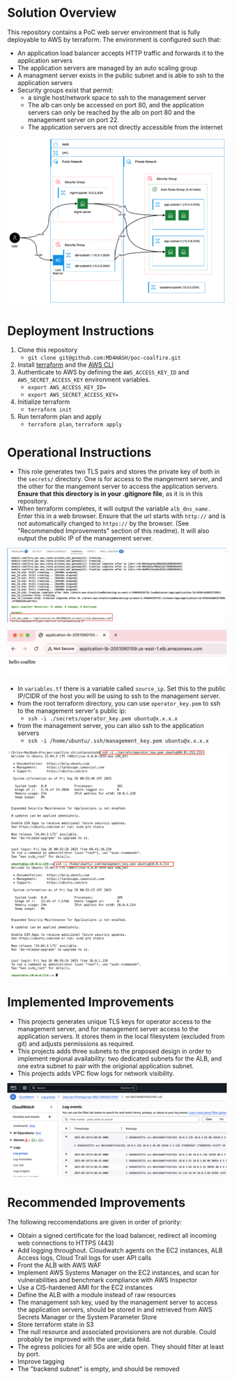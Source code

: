 # Solution Overview

This repository contains a PoC web server environment that is fully deployable to AWS by terraform.   The environment is configured such that:

- An application load balancer accepts HTTP traffic and forwards it to the application servers
- The application servers are managed by an auto scaling group
- A managment server exists in the public subnet and is able to ssh to the application servers
- Security groups exist that permit:
  - a single host/network space to ssh to the management server
  - The alb can only be accessed on port 80, and the application servers can only be reached by the alb on port 80 and the management server on port 22.  
  - The application servers are not directly accessible from the internet

![network-diagram](images/coalfire.drawio.png)

# Deployment Instructions

1. Clone this repository
    - `git clone git@github.com:MD4HASH/poc-coalfire.git`
2. Install [terraform](https://developer.hashicorp.com/terraform/tutorials/aws-get-started/install-cli) and the [AWS CLI](https://docs.aws.amazon.com/cli/latest/userguide/getting-started-install.html)
3. Authenticate to AWS by defining the `AWS_ACCESS_KEY_ID` and `AWS_SECRET_ACCESS_KEY` environment variables.
    - `export AWS_ACCESS_KEY_ID=`
    - `export AWS_SECRET_ACCESS_KEY=`
4. Initialize terraform
    - `terraform init`
5. Run terraform plan and apply
    - `terraform plan`, `terraform apply`

# Operational Instructions

- This role generates two TLS pairs and stores the private key of both in the `secrets/` directory.  One is for access to the mangement server, and the other for the mangement server to access the application servers.  **Ensure that this directory is in your .gitignore file**, as it is in this repository.
- When terraform completes, it will output the variable `alb_dns_name.` Enter this in a web browser.  Ensure that the url starts with `http://` and is not automatically changed to `https://` by the browser. (See "Recommended Improvements" section of this readme).  It will also output the public IP of the management server.

![alb-name](images/alb-name.png)

![web-server](images/webserver.png)

- In `variables.tf` there is a variable called `source_ip`.  Set this to the public IP/CIDR of the host you will be using to ssh to the management server.
- from the root terraform directory, you can use `operator_key.pem` to ssh to the management server's public ip:
  - `ssh -i ./secrets/operator_key.pem ubuntu@x.x.x.x`
- from the management server, you can also ssh to the application servers
  - `ssh -i /home/ubuntu/.ssh/management_key.pem ubuntu@x.x.x.x`

![ssh-access](images/ssh-access.png)

# Implemented Improvements

- This projects generates unique TLS keys for operator access to the management server, and for management server access to the application servers.  It stores them in the local filesystem (excluded from git) and adjusts permissions as required.
- This projects adds three subnets to the proposed design in order to implement regional availability: two dedicated subnets for the ALB, and one extra subnet to pair with the origional application subnet.
- This projects adds VPC flow logs for network visibility.

![flow-logs](images/vpc-flowlogs.png)

# Recommended Improvements

The following reccomendations are given in order of priority:

- Obtain a signed certificate for the load balancer, redirect all incoming web connections to HTTPS (443)
- Add logging throughout.  Cloudwatch agents on the EC2 instances, ALB Access logs, Cloud Trail logs for user API calls
- Front the ALB with AWS WAF
- Implement AWS Systems Manager on the EC2 instances, and scan for vulnerabilities and benchmark compliance with AWS Inspector
- Use a CIS-hardened AMI for the EC2 instances
- Define the ALB with a module instead of raw resources
- The management ssh key, used by the management server to access the application servers, should be stored in and retrieved from AWS Secrets Manager or the System Parameter Store
- Store terraform state in S3
- The null resource and associated provisioners are not durable.  Could probably be improved with the user_data feild.
- The egress policies for all SGs are wide open.  They should filter at least by port.
- Improve tagging
- The "backend subnet" is empty, and should be removed
